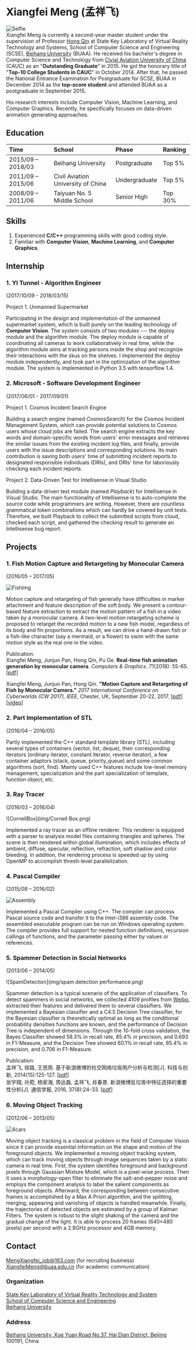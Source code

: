 # Xiangfei Meng (孟祥飞)

![Selfie](img/panorama.jpg)  
Xiangfei Meng is currently a second-year master student under the supervision of Professor [Hong Qin](https://www.cs.stonybrook.edu/people/faculty/HongQin) at State Key Laboratory of Virtual Reality Technology and Systems, School of Computer Science and Engineering (SCSE), [Beihang University](http://www.buaa.edu.cn/) (BUAA). He received his bachelor's degree in Computer Science and Technology from [Civial Aviation University of China](http://www.cauc.edu.cn/zh/) (CAUC) as an "**Outstanding Graduate**" in 2015. He got the honorary title of "**Top-10 College Students in CAUC**" in October 2014. After that, he passed the National Entrance Examination for Postgraduate for SCSE, BUAA in December 2014 as the **top-score student** and attended BUAA as a postgraduate in September 2015.

His research interests include Computer Vision, Machine Learning, and Computer Graphics. Recently, he specifically focuses on data-driven animation generating approaches.

## Education

| Time				| School								 |  Phase      | Ranking	|
| :---------------- | :------------------------------------- | :---------   | :--------- |
| 2015/09 – 2018/03	| Beihang University					| Postgraduate  | Top 5%	|
| 2011/09 – 2015/06 | Civil Aviation University of China	| Undergraduate |  Top 5%	|
| 2008/09 – 2011/06 | Taiyuan No. 5 Middle School			| Senior High	| Top 30%	|

## Skills
1. Experienced **C/C++** programming skills with good coding style.
2. Familiar with **Computer Vision**, **Machine Learning**, and **Computer Graphics**.

## Internship

### 1. YI Tunnel - Algorithm Engineer
(2017/10/09 - 2018/03/15)

Project 1. Unmanned Supermarket

Participating in the design and implementation of the unmanned supermarket system, which is built purely on the leading technology of **Computer Vision**. The system consists of two modules --- the deploy module and the algorithm module. The deploy module is capable of coordinating all cameras to work collaboratively in real time, while the algorithm module aims at tracking persons inside the shop and recognize their interactions with the skus on the shelves. I implemented the deploy module independently, and took part in the optimization of the algorithm module. The system is implemented in Python 3.5 with tensorflow 1.4.


### 2. Microsoft - Software Development Engineer
(2017/06/01 - 2017/09/01)

Project 1. Cosmos Incident Search Engine

Building a search engine (named *CosmosSearch*) for the Cosmos Incident Management System, which can provide potential solutions to Cosmos users whose cloud jobs are failed. The search engine extracts the key words and domain-specific words from users' error messages and retrieves the similar issues from the existing incident log files, and finally, provide users with the issue descriptions and corresponding solutions. Its main contribution is saving both users' time of submitting incident reports to designated responsible individuals (DRIs), and DRIs' time for laboriously checking each incident reports.

Project 2. Data-Driven Test for Intellisense in Visual Studio

Building a data-driven test module (named *Playback*) for Intellisense in Visual Studio. The main functionality of Intellisense is to auto-complete the source code while programmers are writing. However, there are countless grammatical token combinations which can hardly be covered by unit tests. Therefore, we built Playback to collect the submitted scripts from cloud, checked each script, and gathered the checking result to generate an Intellisense bug report.

<!-- 
The checking process starts with dividing a script consisting of K tokens into K code fragments. The n-th code fragment is cut out from the original script, beginning at the first token and ending at the n-th token. Each code fragment is inputted into Intellisense, from which a list of completion tokens are obtained. Playback then checks whether the next token after the code fragment is contained in the completion list.
-->

## Projects

### 1. Fish Motion Capture and Retargeting by Monocular Camera 
(2016/05 – 2017/05)

![FishImg](img/experimental_result.png)

Motion capture and retargeting of fish generally have difficulties in marker attachment and feature description of the soft body. We present a contour-based feature extraction to extract the motion pattern of a fish in a video taken by a monocular camera. A two-level motion retargeting scheme is proposed to retarget the recorded motion to a new fish model, regardless of its body and fin proportions. As a result, we can drive a hand-drawn fish or a fish-like character (say a mermaid, or a flower) to swim with the same motion style as the real one in the video.

Publication:  
Xiangfei Meng, Junjun Pan, Hong Qin, Pu Ge. **Real-time fish animation generation by monocular camera**. *Computers & Graphics*. 71(2018): 55-65. [[pdf](paper/XiangfeiCAG.pdf)]

Xiangfei Meng, Junjun Pan, Hong Qin. **"Motion Capture and Retargeting of Fish by Monocular Camera."** *2017 International Conference on Cyberworlds (CW 2017), IEEE*, Chester, UK, September 20-22, 2017. [[pdf](paper/XiangfeiCW2017.pdf)][[video](img/DemoVideo.mp4)] 

### 2. Part Implementation of STL 
(2016/04 – 2016/05)  

Partly implemented the C++ standard template library (STL), including several types of containers (vector, list, deque), their corresponding iterators (ordinary iterator, constant iterator, reverse iterator), a few container adaptors (stack, queue, priority_queue) and some common algorithms (sort, find). Mainly used C++ features include low-level memory management, specialization and the part specialization of template, function object, etc.

### 3. Ray Tracer 
(2016/03 – 2016/04)

![CornellBox](img/Cornell Box.png)

Implemented a ray tracer as an offline renderer. This renderer is equipped with a parser to analysis model files containing triangles and spheres. The scene is then rendered within global illumination, which includes effects of ambient, diffuse, specular, reflection, refraction, soft shadow and color bleeding. In addition, the rendering process is speeded up by using OpenMP to accomplish thresh-level parallelization.

### 4. Pascal Compiler 
(2015/09 – 2016/02)  

![Assembly](img/assembly.png)

Implemented a Pascal Compiler using C++. The compiler can process Pascal source code and transfer it to
the Intel-i386 assembly code. The assembled executable program can be run on Windows operating system. The compiler provides full support for nested function definitions, recursion callings of functions, and the parameter passing either by values or references.

### 5. Spammer Detection in Social Networks 
(2013/06 – 2014/05)

![SpamDetection](img/spam detection performance.png)

Spammer detection is a typical scenario of the application of classifiers. To detect spammers in social networks, we collected 4109 profiles from [Weibo](http://weibo.com/), extracted their features and delivered them to several classifiers. We implemented a Bayesian classifier and a C4.5 Decision Tree classifier, for the Bayesian classifier is theoretically optimal as long as the conditional probability densities functions are known, and the performance of Decision Tree is independent of dimensions. Through the 10-fold cross validation, the Bayes Classifier showed 58.3% in recall rate, 85.4% in precision, and 0.693 in F1-Measure, and the Decision Tree showed 60.1% in recall rate, 85.4% in precision, and 0.706 in F1-Measure.

Publication:  
孟祥飞, 徐路, 王思雨. 基于新浪微博的社交网络垃圾用户分析与检测[J]. 科技与创新, 2014(15):125-127. [[pdf](paper/基于新浪微博的社交网络垃圾用户分析与检测.pdf)]  
张宇翔, 孙菀, 杨家海, 周达磊, 孟祥飞, 肖春景. 新浪微博反垃圾中特征选择的重要性分析[J]. 通信学报, 2016, 37(8):24-33. [[pdf](paper/新浪微博反垃圾中特征选择的重要性分析.pdf)]

### 6. Moving Object Tracking 
(2012/06 – 2013/05)

![4cars](img/4cars.png)

Moving object tracking is a classical problem in the field of Computer Vision since it can provide essential information on the shape and motion of the foreground objects. We implemented a moving object tracking system, which can track moving objects through image sequences taken by a static camera in real time. First, the system identifies foreground and background pixels through Gaussian Mixture Model, which is a pixel-wise process. Then it uses a morphology-open filter to eliminate the salt-and-pepper noise and employs the component analysis to label the salient components as foreground objects. Afterward, the corresponding between consecutive frames is accomplished by a Max A Priori algorithm, and the splitting, merging, appearing and vanishing of objects is handled meanwhile. Finally, the trajectories of detected objects are estimated by a group of Kalman Filters. The system is robust to the slight shaking of the camera and the gradual change of the light. It is able to process 20 frames (640×480 pixels) per second with a 2.9GHz processor and 4GB memory.

## Contact
[MengXiangfei_job@163.com](mailto:MengXiangfei_job@163.com) (for recruiting business)  
[XiangfeiMeng@buaa.edu.cn](mailto:XiangfeiMeng@buaa.edu.cn) (for academic communication)

### Organization
[State Key Laboratory of Virtual Reality Technology and System](http://vrlab.buaa.edu.cn/)  
[School of Computer Science and Engineering](http://scse.buaa.edu.cn/buaa-css-web/initAction.action)  
[Beihang University](http://www.buaa.edu.cn/)

### Address
[Beihang University, Xue Yuan Road No.37, Hai Dian District, Beijing](http://ditu.amap.com/place/B000A830XU)  
100191, China
